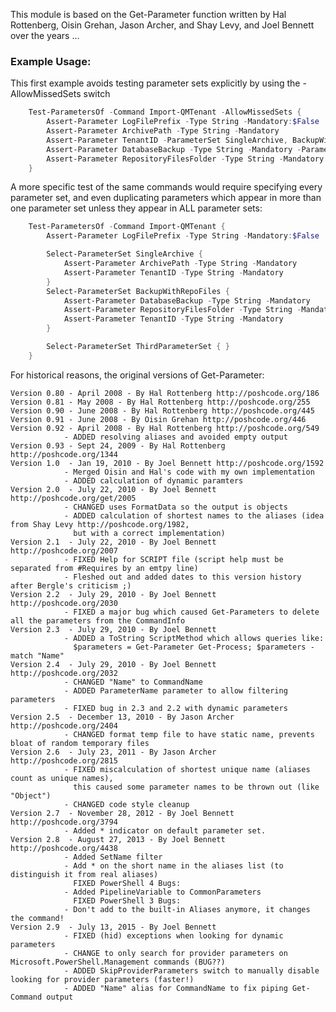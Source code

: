 This module is based on the Get-Parameter function written by Hal Rottenberg, Oisin Grehan, Jason Archer, and Shay Levy, and Joel Bennett over the years ...


### Example Usage:

This first example avoids testing parameter sets explicitly by using the -AllowMissedSets switch

```PowerShell
    Test-ParametersOf -Command Import-QMTenant -AllowMissedSets {
        Assert-Parameter LogFilePrefix -Type String -Mandatory:$False
        Assert-Parameter ArchivePath -Type String -Mandatory
        Assert-Parameter TenantID -ParameterSet SingleArchive, BackupWithRepoFiles
        Assert-Parameter DatabaseBackup -Type String -Mandatory -ParameterSet BackupWithRepoFiles
        Assert-Parameter RepositoryFilesFolder -Type String -Mandatory
    }
```

A more specific test of the same commands would require specifying every parameter set, and even duplicating parameters which appear in more than one parameter set unless they appear in ALL parameter sets:

```PowerShell
    Test-ParametersOf -Command Import-QMTenant {
        Assert-Parameter LogFilePrefix -Type String -Mandatory:$False

        Select-ParameterSet SingleArchive {
            Assert-Parameter ArchivePath -Type String -Mandatory
            Assert-Parameter TenantID -Type String -Mandatory
        }
        Select-ParameterSet BackupWithRepoFiles {
            Assert-Parameter DatabaseBackup -Type String -Mandatory
            Assert-Parameter RepositoryFilesFolder -Type String -Mandatory
            Assert-Parameter TenantID -Type String -Mandatory
        }

        Select-ParameterSet ThirdParameterSet { }
    }
```

For historical reasons, the original versions of Get-Parameter:

    Version 0.80 - April 2008 - By Hal Rottenberg http://poshcode.org/186
    Version 0.81 - May 2008 - By Hal Rottenberg http://poshcode.org/255
    Version 0.90 - June 2008 - By Hal Rottenberg http://poshcode.org/445
    Version 0.91 - June 2008 - By Oisin Grehan http://poshcode.org/446
    Version 0.92 - April 2008 - By Hal Rottenberg http://poshcode.org/549
                - ADDED resolving aliases and avoided empty output
    Version 0.93 - Sept 24, 2009 - By Hal Rottenberg http://poshcode.org/1344
    Version 1.0  - Jan 19, 2010 - By Joel Bennett http://poshcode.org/1592
                - Merged Oisin and Hal's code with my own implementation
                - ADDED calculation of dynamic paramters
    Version 2.0  - July 22, 2010 - By Joel Bennett http://poshcode.org/get/2005
                - CHANGED uses FormatData so the output is objects
                - ADDED calculation of shortest names to the aliases (idea from Shay Levy http://poshcode.org/1982,
                  but with a correct implementation)
    Version 2.1  - July 22, 2010 - By Joel Bennett http://poshcode.org/2007
                - FIXED Help for SCRIPT file (script help must be separated from #Requires by an emtpy line)
                - Fleshed out and added dates to this version history after Bergle's criticism ;)
    Version 2.2  - July 29, 2010 - By Joel Bennett http://poshcode.org/2030
                - FIXED a major bug which caused Get-Parameters to delete all the parameters from the CommandInfo
    Version 2.3  - July 29, 2010 - By Joel Bennett
                - ADDED a ToString ScriptMethod which allows queries like:
                  $parameters = Get-Parameter Get-Process; $parameters -match "Name"
    Version 2.4  - July 29, 2010 - By Joel Bennett http://poshcode.org/2032
                - CHANGED "Name" to CommandName
                - ADDED ParameterName parameter to allow filtering parameters
                - FIXED bug in 2.3 and 2.2 with dynamic parameters
    Version 2.5  - December 13, 2010 - By Jason Archer http://poshcode.org/2404
                - CHANGED format temp file to have static name, prevents bloat of random temporary files
    Version 2.6  - July 23, 2011 - By Jason Archer http://poshcode.org/2815
                - FIXED miscalculation of shortest unique name (aliases count as unique names),
                  this caused some parameter names to be thrown out (like "Object")
                - CHANGED code style cleanup
    Version 2.7  - November 28, 2012 - By Joel Bennett http://poshcode.org/3794
                - Added * indicator on default parameter set.
    Version 2.8  - August 27, 2013 - By Joel Bennett http://poshcode.org/4438
                - Added SetName filter
                - Add * on the short name in the aliases list (to distinguish it from real aliases)
                  FIXED PowerShell 4 Bugs:
                - Added PipelineVariable to CommonParameters
                  FIXED PowerShell 3 Bugs:
                - Don't add to the built-in Aliases anymore, it changes the command!
    Version 2.9  - July 13, 2015 - By Joel Bennett
                - FIXED (hid) exceptions when looking for dynamic parameters
                - CHANGE to only search for provider parameters on Microsoft.PowerShell.Management commands (BUG??)
                - ADDED SkipProviderParameters switch to manually disable looking for provider parameters (faster!)
                - ADDED "Name" alias for CommandName to fix piping Get-Command output